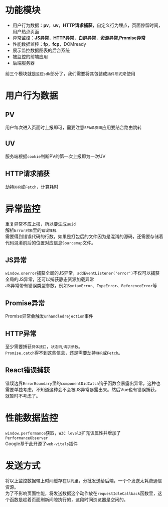 # 功能模块
- 用户行为数据：**pv**，**uv**，**HTTP请求捕获**，自定义行为埋点，页面停留时间，用户热点页面
- 异常监控：**JS异常**，**HTTP异常**，**白屏异常**，**资源异常**,**Promise异常**
- 性能数据监控：**fp**，**fcp**，DOMready
- 展示监控数据图表的后台系统
- 被监控的前端应用
- 后端服务器

前三个模块就是`监控sdk`部分了，我们需要将其包装成`插件形式`来使用
# 用户行为数据
## PV
用户每次进入页面时上报即可，需要注意`SPA单页面`应用要结合路由跳转
## UV
服务端根据`cookie`判断PV的第一次上报即为一次UV
## HTTP请求捕获
劫持`XHR`或`Fetch`，计算耗时
# 异常监控
重复异常不应上报，所以要生成`uuid`  
解析`Error对象`里的`错误堆栈`  
需要得到错误代码的行数，如果是打包后的文件因为是混淆的源码，还需要存储着代码混淆前后的位置对应信息`Sourcemap`文件。  
## JS异常
`window.onerror`捕获全局的JS异常，`addEventListener('error')`不仅可以捕获全局的JS异常，还可以捕获静态资源加载异常  
JS异常带有错误类型参数，例如`SyntaxError`、`TypeError`、`ReferenceError`等  
## Promise异常
Promise异常会触发`unhandledrejection`事件
## HTTP异常
至少需要捕获`具体接口`，`状态码`,`请求参数`。  
`Promise.catch`得不到这些信息，还是需要劫持`XHR`或`Fetch`。  
## React错误捕获
错误边界`ErrorBoundary`里的`componentDidCatch`钩子函数会暴露出异常，这种也需要单独考虑，不知道这种会不会被JS异常暴露出来。然后Vue也有错误捕获，就暂时不考虑了。
# 性能数据监控
`window.performance`获取，`W3C level2`扩充该属性并增加了`PerformanceObserver`  
Google基于此开源了`web-vitals`插件
# 发送方式
将以上监控数据带上时间缓存在`队列`里，分批发送给后端，一个个发送太耗费通信资源。  
为了不影响页面性能，将发送数据这个动作放在`requestIdleCallback`函数里，这个函数是趁着页面刷新间隙执行的，这段时间浏览器是空闲的。
